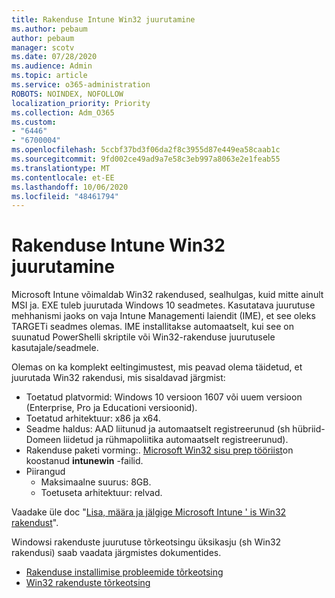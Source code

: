 ```yaml
---
title: Rakenduse Intune Win32 juurutamine
ms.author: pebaum
author: pebaum
manager: scotv
ms.date: 07/28/2020
ms.audience: Admin
ms.topic: article
ms.service: o365-administration
ROBOTS: NOINDEX, NOFOLLOW
localization_priority: Priority
ms.collection: Adm_O365
ms.custom:
- "6446"
- "6700004"
ms.openlocfilehash: 5ccbf37bd3f06da2f8c3955d87e449ea58caab1c
ms.sourcegitcommit: 9fd002ce49ad9a7e58c3eb997a8063e2e1feab55
ms.translationtype: MT
ms.contentlocale: et-EE
ms.lasthandoff: 10/06/2020
ms.locfileid: "48461794"
---
```

# <a name="intune-win32-app-deployment"></a>Rakenduse Intune Win32 juurutamine

Microsoft Intune võimaldab Win32 rakendused, sealhulgas, kuid mitte ainult MSI ja. EXE tuleb juurutada Windows 10 seadmetes. Kasutatava juurutuse mehhanismi jaoks on vaja Intune Managementi laiendit (IME), et see oleks TARGETi seadmes olemas. IME installitakse automaatselt, kui see on suunatud PowerShelli skriptile või Win32-rakenduse juurutusele kasutajale/seadmele.

Olemas on ka komplekt eeltingimustest, mis peavad olema täidetud, et juurutada Win32 rakendusi, mis sisaldavad järgmist:

- Toetatud platvormid: Windows 10 versioon 1607 või uuem versioon (Enterprise, Pro ja Educationi versioonid).
- Toetatud arhitektuur: x86 ja x64.
- Seadme haldus: AAD liitunud ja automaatselt registreerunud (sh hübriid-Domeen liidetud ja rühmapoliitika automaatselt registreerunud).
- Rakenduse paketi vorming:. [Microsoft Win32 sisu prep tööriist](https://docs.microsoft.com/mem/intune/apps/apps-win32-prepare)on koostanud **intunewin** -failid.
- Piirangud
    - Maksimaalne suurus: 8GB.
    - Toetuseta arhitektuur: relvad.

Vaadake üle doc "[Lisa, määra ja jälgige Microsoft Intune ' is Win32 rakendust](https://docs.microsoft.com/mem/intune/apps/apps-win32-add)".

Windowsi rakenduste juurutuse tõrkeotsingu üksikasju (sh Win32 rakendusi) saab vaadata järgmistes dokumentides.

- [Rakenduse installimise probleemide tõrkeotsing](https://docs.microsoft.com/mem/intune/apps/troubleshoot-app-install)  
- [Win32 rakenduste tõrkeotsing](https://docs.microsoft.com/mem/intune/apps/apps-win32-troubleshoot)